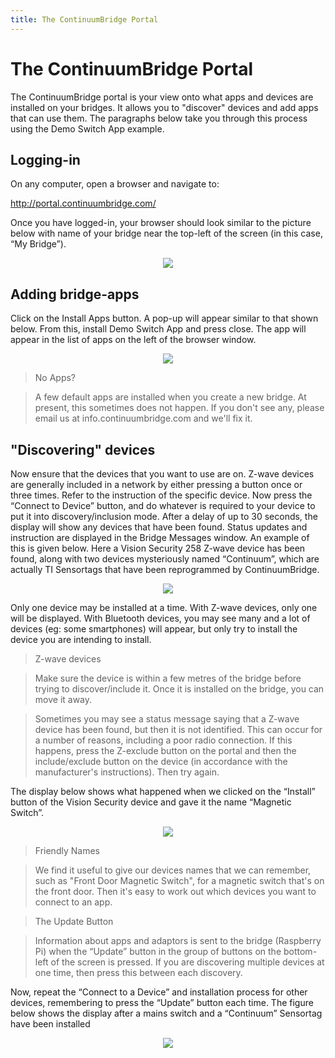 ```yaml
---
title: The ContinuumBridge Portal
---
```

# The ContinuumBridge Portal
The ContinuumBridge portal is your view onto what apps and devices are installed on your bridges. It allows you to "discover" devices and add apps that can use them. The paragraphs below take you through this process using the Demo Switch App example.

## Logging-in
On any computer, open a browser and navigate to:

http://portal.continuumbridge.com/

Once you have logged-in, your browser should look similar to the picture below with name of your bridge near the top-left of the screen (in this case, “My Bridge”). 

<p align="center">

  <img src="https://continuumbridge.github.io/platform/pictures/SignedIn.md">
  
</p>

## Adding bridge-apps
Click on the Install Apps button. A pop-up will appear similar to that shown below. From this, install Demo Switch App and press close. The app will appear in the list of apps on the left of the browser window.

<p align="center">

  <img src="https://continuumbridge.github.io/platform/pictures/AddApp.md">
  
</p>

> No Apps?

> A few default apps are installed when you create a new bridge. At present, this sometimes does not happen. If you don't see any, please email us at info.continuumbridge.com and we'll fix it.

## "Discovering" devices
Now ensure that the devices that you want to use are on. Z-wave devices are generally included in a network by either pressing a button once or three times. Refer to the instruction of the specific device. Now press the “Connect to Device” button, and do whatever is required to your device to put it into discovery/inclusion mode. After a delay of up to 30 seconds, the display will show any devices that have been found. Status updates and instruction are displayed in the Bridge Messages window. An example of this is given below. Here a Vision Security 258 Z-wave device has been found, along with two devices mysteriously named “Continuum”, which are actually TI Sensortags that have been reprogrammed by ContinuumBridge.

<p align="center">

  <img src="https://continuumbridge.github.io/platform/pictures/Discover.md">
  
</p>

Only one device may be installed at a time. With Z-wave devices, only one will be displayed. With Bluetooth devices, you may see many and a lot of devices (eg: some smartphones) will appear, but only try to install the device you are intending to install. 

> Z-wave devices

> Make sure the device is within a few metres of the bridge before trying to discover/include it. Once it is installed on the bridge, you can move it away.

> Sometimes you may see a status message saying that a Z-wave device has been found, but then it is not identified. This can occur for a number of reasons, including a poor radio connection. If this happens, press the Z-exclude button on the portal and then the include/exclude button on the device (in accordance with the manufacturer's instructions). Then try again.

The display below shows what happened when we clicked on the “Install” button of the Vision Security device and gave it the name “Magnetic Switch”. 

<p align="center">

  <img src="https://continuumbridge.github.io/platform/pictures/OneDeviceDiscovered.md">
  
</p>

> Friendly Names

> We find it useful to give our devices names that we can remember, such as "Front Door Magnetic Switch", for a magnetic switch that's on the front door. Then it's easy to work out which devices you want to connect to an app.

> The Update Button

> Information about apps and adaptors is sent to the bridge (Raspberry Pi) when the “Update” button in the group of buttons on the bottom-left of the screen is pressed. If you are discovering multiple devices at one time, then press this between each discovery.

Now, repeat the “Connect to a Device” and installation process for other devices, remembering to press the “Update” button each time. The figure below shows the display after a mains switch and a “Continuum” Sensortag have been installed

<p align="center">

  <img src="https://continuumbridge.github.io/platform/pictures/ThreeDevicesDiscovered.md">
  
</p>
